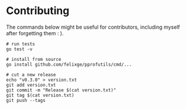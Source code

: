 # Contributing

The commands below might be useful for contributors, including myself after forgetting them : ).

```
# run tests
go test -v

# install from source
go install github.com/felixge/pprofutils/cmd/...

# cut a new release
echo "v0.3.0" > version.txt
git add version.txt
git commit -m "Release $(cat version.txt)"
git tag $(cat version.txt)
git push --tags
```
